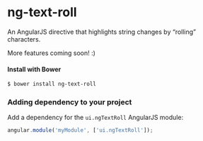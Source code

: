 # ng-text-roll
An AngularJS directive that highlights string changes by “rolling” characters.

More features coming soon! :)

#### Install with Bower
```sh
$ bower install ng-text-roll
```

### Adding dependency to your project

Add a dependency for the `ui.ngTextRoll` AngularJS module:

```js
angular.module('myModule', ['ui.ngTextRoll']);
```
